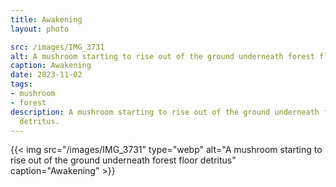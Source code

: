 ```yaml
---
title: Awakening
layout: photo

src: /images/IMG_3731
alt: A mushroom starting to rise out of the ground underneath forest floor detritus
caption: Awakening
date: 2023-11-02
tags:
- mushroom
- forest
description: A mushroom starting to rise out of the ground underneath forest floor
  detritus.
---
```


{{< img src="/images/IMG_3731" type="webp" alt="A mushroom starting to rise out of the ground underneath forest floor detritus" caption="Awakening" >}}
